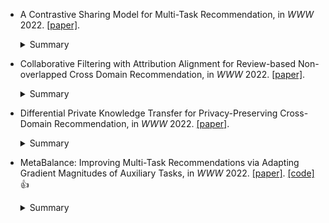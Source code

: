 

* A Contrastive Sharing Model for Multi-Task Recommendation, in *WWW* 2022. [\[paper\]](https://dl.acm.org/doi/pdf/10.1145/3485447.3512043).
    <details>
    <summary>Summary</summary>
    <strong>Motivation</strong>.  
    <strong>Solution</strong>. 
    <strong>Datasets</strong>.  
    <strong>Baselines</strong>. 
  

* Collaborative Filtering with Attribution Alignment for Review-based Non-overlapped Cross Domain Recommendation, in *WWW* 2022. [\[paper\]](https://dl.acm.org/doi/pdf/10.1145/3485447.3512166).
    <details>
    <summary>Summary</summary>
    <strong>Motivation</strong>.  
    <strong>Solution</strong>. 
    <strong>Datasets</strong>.  
    <strong>Baselines</strong>. 
      
      
* Differential Private Knowledge Transfer for Privacy-Preserving Cross-Domain Recommendation, in *WWW* 2022. [\[paper\]](https://dl.acm.org/doi/pdf/10.1145/3485447.3512192). 
    <details>
    <summary>Summary</summary>
    <strong>Motivation</strong>.  
    <strong>Solution</strong>. 
    <strong>Datasets</strong>.  
    <strong>Baselines</strong>. 
      
* MetaBalance: Improving Multi-Task Recommendations via Adapting Gradient Magnitudes of Auxiliary Tasks, in *WWW* 2022. [\[paper\]](https://dl.acm.org/doi/pdf/10.1145/3485447.3512093). [\[code\]](https://github.com/facebookresearch/MetaBalance) :thumbsup: 
    <details>
    <summary>Summary</summary>
    <strong>Motivation</strong>.  
    <strong>Solution</strong>. 
    <strong>Datasets</strong>.  
    <strong>Baselines</strong>. 
